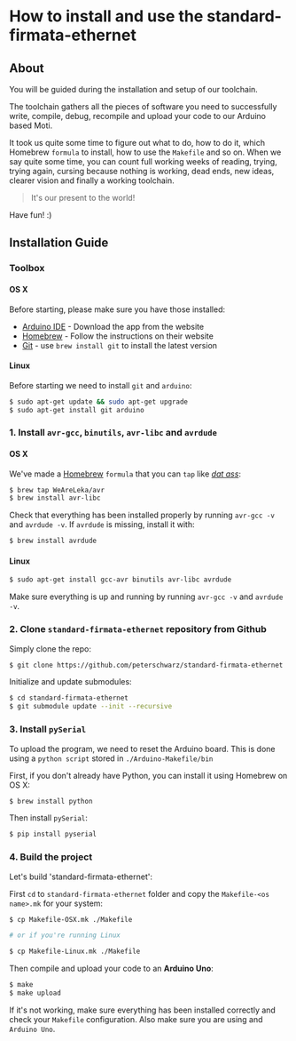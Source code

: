 
# How to install and use the standard-firmata-ethernet

## About

You will be guided during the installation and setup of our toolchain.

The toolchain gathers all the pieces of software you need to successfully write, compile, debug, recompile and upload your code to our Arduino based Moti.

It took us quite some time to figure out what to do, how to do it, which Homebrew `formula` to install, how to use the `Makefile` and so on. When we say quite some time, you can count full working weeks of reading, trying, trying again, cursing because nothing is working, dead ends, new ideas, clearer vision and finally a working toolchain.

>It's our present to the world!

Have fun! :)

## Installation Guide

### Toolbox

#### OS X

Before starting, please make sure you have those installed:

*	[Arduino IDE](http://arduino.cc/en/main/software) - Download the app from the website
*	[Homebrew](http://mxcl.github.io/homebrew/) - Follow the instructions on their website
*	[Git](http://git-scm.com/) - use `brew install git` to install the latest version

#### Linux

Before starting we need to install `git` and `arduino`:

```Bash
$ sudo apt-get update && sudo apt-get upgrade
$ sudo apt-get install git arduino
```

### 1. Install `avr-gcc`, `binutils`, `avr-libc` and `avrdude`

#### OS X

We've made a [Homebrew](http://brew.sh/) `formula` that you can `tap` like [*dat ass*](https://www.youtube.com/watch?v=18gp_NBg43c):

```Bash
$ brew tap WeAreLeka/avr
$ brew install avr-libc
```

Check that everything has been installed properly by running `avr-gcc -v` and `avrdude -v`. If `avrdude` is missing, install it with:

```Bash
$ brew install avrdude
```

#### Linux

```Bash
$ sudo apt-get install gcc-avr binutils avr-libc avrdude
```

Make sure everything is up and running by running `avr-gcc -v` and `avrdude -v`.

### 2. Clone `standard-firmata-ethernet` repository from Github

Simply clone the repo:

```Bash
$ git clone https://github.com/peterschwarz/standard-firmata-ethernet
```

Initialize and update submodules:

```Bash
$ cd standard-firmata-ethernet
$ git submodule update --init --recursive
```

### 3. Install `pySerial`

To upload the program, we need to reset the Arduino board. This is done using a `python script` stored in `./Arduino-Makefile/bin`

First, if you don't already have Python, you can install it using Homebrew on OS X:

```Bash
$ brew install python
```

Then install `pySerial`:

```Bash
$ pip install pyserial
```

### 4. Build the project

Let's build 'standard-firmata-ethernet':

First `cd` to `standard-firmata-ethernet` folder and copy the `Makefile-<os name>.mk` for your system:

```Bash
$ cp Makefile-OSX.mk ./Makefile

# or if you're running Linux

$ cp Makefile-Linux.mk ./Makefile
```

Then compile and upload your code to an **Arduino Uno**:

```Bash
$ make
$ make upload
```

If it's not working, make sure everything has been installed correctly and check your `Makefile` configuration. Also make sure you are using and `Arduino Uno`.
